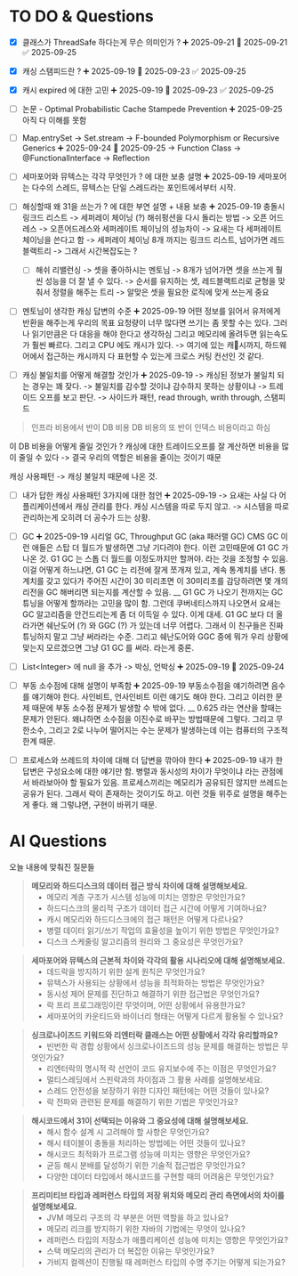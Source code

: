 
# TO DO & Questions


- [x] 클래스가 ThreadSafe 하다는게 무슨 의미인가 ? ➕ 2025-09-21 📅 2025-09-21 ✅ 2025-09-25

- [x] 캐싱 스탬피드란 ? ➕ 2025-09-19 📅 2025-09-23 ✅ 2025-09-25

- [x] 캐시 expired 에 대한 고민 ➕ 2025-09-19 📅 2025-09-23 ✅ 2025-09-25

- [ ] 논문 - Optimal Probabilistic Cache Stampede Prevention ➕ 2025-09-25
      아직 다 이해를 못함

- [ ] Map.entrySet -> Set.stream -> F-bounded Polymorphism or Recursive Generics  ➕ 2025-09-24 📅 2025-09-25 
      -> Function Class -> @FunctionalInterface -> Reflection 

























- [ ] 세마포어와 뮤텍스는 각각 무엇인가 ? 에 대한 보충 설명 ➕ 2025-09-19 
      세마포어는 다수의 스레드, 뮤텍스는 단일 스레드라는 포인트에서부터 시작.

- [ ] 해싱할때 왜 31을 쓰는가 ? 에 대한 부연 설명 + 내용 보충 ➕ 2025-09-19 
      충돌시 링크드 리스트 -> 세퍼레이 체이닝 (?)
      해쉬펑션을 다시 돌리는 방법 -> 오픈 어드레스
      -> 오픈어드레스와 세퍼레이트 체이닝의 성능차이
      -> 요새는 다 세퍼레이트 체이닝을 쓴다고 함
      -> 세퍼레이 체이닝 8개 까지는 링크드 리스트, 넘어가면 레드 블랙트리
      -> 그래서 시간복잡도는 ?
	- [ ] 해쉬 리밸런싱
	      -> 셋을 좋아하시는 멘토님
	      -> 8개가 넘어가면 셋을 쓰는게 훨씬 성능을 더 잘 낼 수 있다.
	      -> 순서를 유지하는 셋, 레드블랙트리로 균형을 맞춰서 정렬을 해주는 트리
	      -> 알맞은 셋을 필요한 로직에 맞게 쓰는게 중요

- [ ] 멘토님이 생각한 캐싱 답변의 수준 ➕ 2025-09-19 
      어떤 정보를 읽어서 유저에게 반환을 해주는게 우리의 목표
      요청량이 너무 많다면 쓰기는 좀 못할 수는 있다.
      그러나 읽기만큼은 다 대응을 해야 한다고 생각하심
      그리고 메모리에 올려두면 읽는속도가 훨씬 빠르다.
      그리고 CPU 에도 캐시가 있다.
      -> 여기에 있는 캐시까지, 하드웨어에서 접근하는 캐시까지 다 표현할 수 있는게
      크로스 커팅 컨선인 것 같다.

- [ ] 캐싱 불일치를 어떻게 해결할 것인가 ➕ 2025-09-19 
      -> 캐싱된 정보가 불일치 되는 경우는 꽤 잦다.
      -> 불일치를 감수할 것이냐 감수하지 못하는 상황이냐 
      -> 트레이드 오프를 보고 판단.
      -> 사이드카 패턴, read through, writh through, 스탬피드

> 인프라 비용에서 반이 DB 비용
> DB 비용의 또 반이 인덱스 비용이라고 하심

이 DB 비용을 어떻게 줄일 것인가 ? 캐싱에 대한 트레이드오프를 잘 계산하면
비용을 많이 줄일 수 있다 -> 결국 우리의 역할은 비용을 줄이는 것이기 때문

캐싱 사용패턴 -> 캐싱 불일치 때문에 나온 것.


- [ ] 내가 답한 캐싱 사용패턴 3가지에 대한 첨언 ➕ 2025-09-19 
      -> 요새는 사실 다 어플리케이션에서 캐싱 관리를 한다. 캐싱 시스템을 따로 두지 않고.
      -> 시스템을 따로 관리하는게 오히려 더 공수가 드는 상황.

- [ ] GC ➕ 2025-09-19 
      시리얼 GC, Throughput GC (aka 패러랠 GC) CMS GC 이런 애들은 
      스탑 더 월드가 발생하면 그냥 기다려야 한다.
      이런 고민때문에 G1 GC 가 나온 것.
      G1 GC 는 스톱 더 월드를 이정도까지만 할꺼야. 라는 것을 조정할 수 있음.
      이걸 어떻게 하느냐면, G1 GC 는 리전에 잘게 쪼개져 있고,
      계속 통계치를 낸다. 통계치를 갖고 있다가 주어진 시간이 30 미리초면
      이 30미리초를 감당하려면 몇 개의 리전을 GC 해버리면 되는지를 계산할 수 있음.
      __
      G1 GC 가 나오기 전까지는 GC 튜닝을 어떻게 할까라는 고민을 많이 함.
      그런데 쿠버네티스까지 나오면서 요새는 GC 알고리즘을 안건드리는게 좀 더 이득일 수 있다.
      이게 대세. 
      G1 GC 보다 더 올라가면 쉐난도어 (?) 와 GGC (?) 가 있는데 너무 어렵다.
      그래서 이 친구들은 진짜 튜닝하지 말고 그냥 써라라는 수준.
      그리고 쉐난도어와 GGC 중에 뭐가 우리 상황에 맞는지 모르겠으면 그냥
      G1 GC 를 써라. 라는게 중론.


- [ ] List\<Integer> 에 null 을 추가 -> 박싱, 언박싱 ➕ 2025-09-19 📅 2025-09-24

- [ ] 부동 소수점에 대해 설명이 부족함 ➕ 2025-09-19 
      부동소수점을 얘기하려면 음수를 얘기해야 한다.
      사인비트, 언사인비트 이런 얘기도 해야 한다.
      그리고 이러한 문제 때문에 부동 소수점 문제가 발생할 수 밖에 없다.
      __
      0.625 라는 연산을 할때는 문제가 안된다.
      왜냐하면 소수점을 이진수로 바꾸는 방법때문에 그렇다. 
      그리고 무한소수, 그리고 2로 나누어 떨어지는 수는 문제가 발생하는데
      이는 컴퓨터의 구조적 한계 때문.


- [ ] 프로세스와 쓰레드의 차이에 대해 더 답변을 깎아야 한다 ➕ 2025-09-19 
      내가 한 답변은 구성요소에 대한 얘기만 함.
      병렬과 동시성의 차이가 무엇이냐 라는 관점에서 바라보아야 할 필요가 있음.
      프로세스끼리는 메모리가 공유되진 않지만 쓰레드는 공유가 된다.
      그래서 락이 존재하는 것이기도 하고.
      이런 것들 위주로 설명을 해주는게 좋다.
      왜 그렇냐면, 구현이 바뀌기 때문.





# AI Questions


오늘 내용에 맞춰진 질문들

> **메모리와 하드디스크의 데이터 접근 방식 차이에 대해 설명해보세요.**  
>    •  메모리 계층 구조가 시스템 성능에 미치는 영향은 무엇인가요?  
>    •  하드디스크의 물리적 구조가 데이터 접근 시간에 어떻게 기여하나요?  
>    •  캐시 메모리와 하드디스크에의 접근 패턴은 어떻게 다르나요?  
>    •  병렬 데이터 읽기/쓰기 작업의 효율성을 높이기 위한 방법은 무엇인가요?  
>    •  디스크 스케줄링 알고리즘의 원리와 그 중요성은 무엇인가요?

> **세마포어와 뮤텍스의 근본적 차이와 각각의 활용 시나리오에 대해 설명해보세요.**  
>    •  데드락을 방지하기 위한 설계 원칙은 무엇인가요?  
>    •  뮤텍스가 사용되는 상황에서 성능을 최적화하는 방법은 무엇인가요?  
>    •  동시성 제어 문제를 진단하고 해결하기 위한 접근법은 무엇인가요?  
>    •  락 프리 프로그래밍이란 무엇이며, 어떤 상황에서 유용한가요?  
>    •  세마포어의 카운티드와 바이너리 형태는 어떻게 다르게 활용될 수 있나요?

> **싱크로나이즈드 키워드와 리엔터락 클래스는 어떤 상황에서 각각 유리할까요?**  
>    •  빈번한 락 경합 상황에서 싱크로나이즈드의 성능 문제를 해결하는 방법은 무엇인가요?  
>    •  리엔터락의 명시적 락 선언이 코드 유지보수에 주는 이점은 무엇인가요?  
>    •  멀티스레딩에서 스핀락과의 차이점과 그 활용 사례를 설명해보세요.  
>    •  스레드 안전성을 보장하기 위한 디자인 패턴에는 어떤 것들이 있나요?  
>    •  락 전파와 관련된 문제를 해결하기 위한 기법은 무엇인가요?

> **해시코드에서 31이 선택되는 이유와 그 중요성에 대해 설명해보세요.**  
>    •  해시 함수 설계 시 고려해야 할 사항은 무엇인가요?  
>    •  해시 테이블이 충돌을 처리하는 방법에는 어떤 것들이 있나요?  
>    •  해시코드 최적화가 프로그램 성능에 미치는 영향은 무엇인가요?  
>    •  균등 해시 분배를 달성하기 위한 기술적 접근법은 무엇인가요?  
>    •  다양한 데이터 타입에서 해시코드를 구현할 때의 어려움은 무엇인가요?

> **프리미티브 타입과 레퍼런스 타입의 저장 위치와 메모리 관리 측면에서의 차이를 설명해보세요.**  
>    •  JVM 메모리 구조의 각 부분은 어떤 역할을 하고 있나요?  
>    •  메모리 리크를 방지하기 위한 자바의 기법에는 무엇이 있나요?  
>    •  레퍼런스 타입의 저장소가 애플리케이션 성능에 미치는 영향은 무엇인가요?  
>    •  스택 메모리의 관리가 더 복잡한 이유는 무엇인가요?  
>    •  가비지 컬렉션이 진행될 때 레퍼런스 타입의 수명 주기는 어떻게 되는가요?